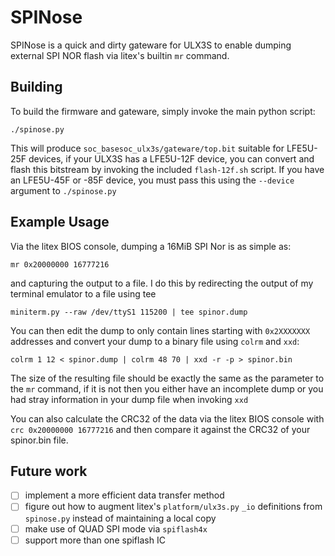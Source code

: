 # SPINose
SPINose is a quick and dirty gateware for ULX3S to enable dumping  external SPI NOR flash via litex's builtin `mr`  command.

## Building
To build the firmware and gateware, simply invoke the main python script:

`./spinose.py`

This will produce `soc_basesoc_ulx3s/gateware/top.bit` suitable for LFE5U-25F devices, if your ULX3S has a LFE5U-12F device, you can convert and flash this bitstream by invoking the included `flash-12f.sh` script. If you have an LFE5U-45F or -85F device, you must pass this using the `--device` argument to `./spinose.py`

## Example Usage
Via the litex BIOS console, dumping a 16MiB SPI Nor is as simple as:

`mr 0x20000000 16777216`

and capturing the output to a file. I do this by redirecting the output of my terminal emulator to a file using tee

`miniterm.py --raw /dev/ttyS1 115200 | tee spinor.dump`

You can then edit the dump to only contain lines starting with `0x2XXXXXXX` addresses and convert your dump to a binary file using `colrm` and `xxd`:

`colrm 1 12 < spinor.dump | colrm 48 70 | xxd -r -p > spinor.bin`

The size of the resulting file should be exactly the same as the parameter to the `mr` command, if it is not then you either have an incomplete dump or you had stray information in your dump file when invoking `xxd`

You can also calculate the CRC32 of the data via the litex BIOS console with `crc 0x20000000 16777216` and then compare
 it against the CRC32 of your spinor.bin file.
 
## Future work
* [ ] implement a more efficient data transfer method
* [ ] figure out how to augment litex's `platform/ulx3s.py` `_io` definitions from `spinose.py` instead of maintaining a local copy
* [ ] make use of QUAD SPI mode via `spiflash4x`
* [ ] support more than one spiflash IC
